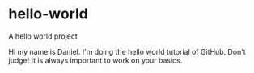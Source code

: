 # hello-world
A hello world project

Hi my name is Daniel. I'm doing the hello world tutorial of GitHub. Don't judge! It is always important to work on your basics.

